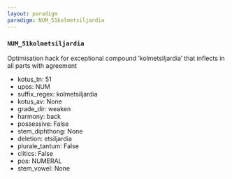 ```yaml
---
layout: paradigm
paradigm: NUM_51kolmetsiljardia
---
```

### ` NUM_51kolmetsiljardia `

Optimisation hack for exceptional compound ’kolmetsiljardia’ that inflects in all parts with agreement
* kotus_tn: 51
* upos: NUM
* suffix_regex: kolmetsiljardia
* kotus_av: None
* grade_dir: weaken
* harmony: back
* possessive: False
* stem_diphthong: None
* deletion: etsiljardia
* plurale_tantum: False
* clitics: False
* pos: NUMERAL
* stem_vowel: None
